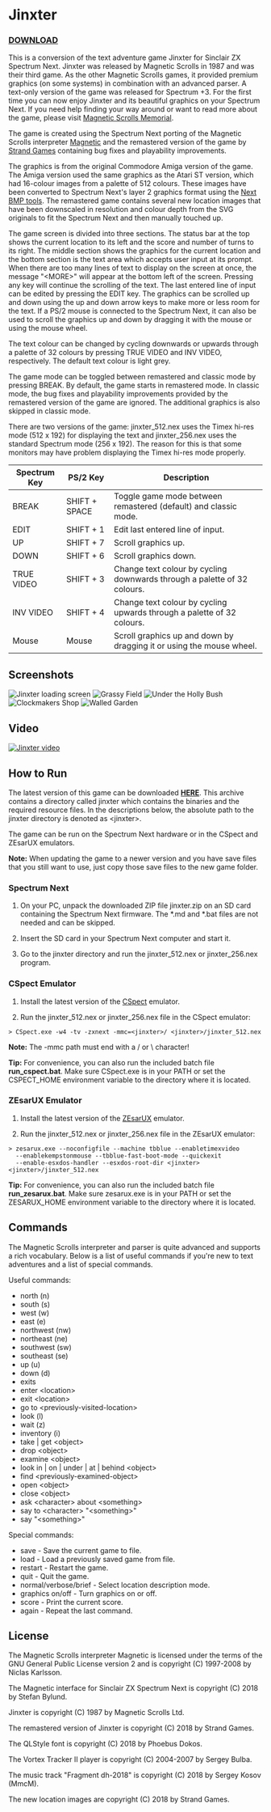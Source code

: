 # Jinxter

### [DOWNLOAD](build/jinxter.zip)

This is a conversion of the text adventure game Jinxter for Sinclair ZX Spectrum
Next. Jinxter was released by Magnetic Scrolls in 1987 and was their third game.
As the other Magnetic Scrolls games, it provided premium graphics (on some
systems) in combination with an advanced parser. A text-only version of the game
was released for Spectrum +3. For the first time you can now enjoy Jinxter and
its beautiful graphics on your Spectrum Next. If you need help finding your way
around or want to read more about the game, please visit
[Magnetic Scrolls Memorial](http://msmemorial.if-legends.org/games.htm/jinxter.php).

The game is created using the Spectrum Next porting of the Magnetic Scrolls interpreter
[Magnetic](https://gitlab.com/strandgames/brahman/-/tree/master/zxnext_magnetic)
and the remastered version of the game by [Strand Games](https://strandgames.com/)
containing bug fixes and playability improvements.

The graphics is from the original Commodore Amiga version of the game. The
Amiga version used the same graphics as the Atari ST version, which had 16-colour
images from a palette of 512 colours. These images have been converted to Spectrum
Next's layer 2 graphics format using the
[Next BMP tools](https://github.com/stefanbylund/zxnext_bmp_tools).
The remastered game contains several new location images that have been
downscaled in resolution and colour depth from the SVG originals to fit the
Spectrum Next and then manually touched up.

The game screen is divided into three sections. The status bar at the top shows
the current location to its left and the score and number of turns to its right.
The middle section shows the graphics for the current location and the bottom
section is the text area which accepts user input at its prompt. When there are
too many lines of text to display on the screen at once, the message "&lt;MORE&gt;"
will appear at the bottom left of the screen. Pressing any key will continue the
scrolling of the text. The last entered line of input can be edited by pressing
the EDIT key. The graphics can be scrolled up and down using the up and down
arrow keys to make more or less room for the text. If a PS/2 mouse is connected
to the Spectrum Next, it can also be used to scroll the graphics up and down by
dragging it with the mouse or using the mouse wheel.

The text colour can be changed by cycling downwards or upwards through a palette
of 32 colours by pressing TRUE VIDEO and INV VIDEO, respectively. The default
text colour is light grey.

The game mode can be toggled between remastered and classic mode by pressing
BREAK. By default, the game starts in remastered mode. In classic mode, the bug
fixes and playability improvements provided by the remastered version of the
game are ignored. The additional graphics is also skipped in classic mode.

There are two versions of the game: jinxter_512.nex uses the Timex hi-res mode
(512 x 192) for displaying the text and jinxter_256.nex uses the standard
Spectrum mode (256 x 192). The reason for this is that some monitors may have
problem displaying the Timex hi-res mode properly.

| Spectrum Key |   PS/2 Key    |                               Description                                |
|--------------|---------------|--------------------------------------------------------------------------|
| BREAK        | SHIFT + SPACE | Toggle game mode between remastered (default) and classic mode.          |
| EDIT         | SHIFT + 1     | Edit last entered line of input.                                         |
| UP           | SHIFT + 7     | Scroll graphics up.                                                      |
| DOWN         | SHIFT + 6     | Scroll graphics down.                                                    |
| TRUE VIDEO   | SHIFT + 3     | Change text colour by cycling downwards through a palette of 32 colours. |
| INV VIDEO    | SHIFT + 4     | Change text colour by cycling upwards through a palette of 32 colours.   |
| Mouse        | Mouse         | Scroll graphics up and down by dragging it or using the mouse wheel.     |

## Screenshots

![Jinxter loading screen](images/screenshots/title.png)
![Grassy Field](images/screenshots/grassy-field.png)
![Under the Holly Bush](images/screenshots/under-the-holly-bush.png)
![Clockmakers Shop](images/screenshots/clockmakers-shop.png)
![Walled Garden](images/screenshots/walled-garden.png)

## Video

[![Jinxter video](images/screenshots/video-title.png)](http://stefanbylund.ownit.nu/files/jinxter-video.mp4 "Click to play")

## How to Run

The latest version of this game can be downloaded **[HERE](build/jinxter.zip)**.
This archive contains a directory called jinxter which contains the binaries and
the required resource files. In the descriptions below, the absolute path to the
jinxter directory is denoted as &lt;jinxter&gt;.

The game can be run on the Spectrum Next hardware or in the CSpect and ZEsarUX
emulators.

**Note:** When updating the game to a newer version and you have save files that
you still want to use, just copy those save files to the new game folder.

### Spectrum Next

1. On your PC, unpack the downloaded ZIP file jinxter.zip on an SD card containing
the Spectrum Next firmware. The *.md and *.bat files are not needed and can be
skipped.

2. Insert the SD card in your Spectrum Next computer and start it.

3. Go to the jinxter directory and run the jinxter_512.nex or jinxter_256.nex program.

### CSpect Emulator

1. Install the latest version of the [CSpect](https://dailly.blogspot.se/) emulator.

2. Run the jinxter_512.nex or jinxter_256.nex file in the CSpect emulator:

```
> CSpect.exe -w4 -tv -zxnext -mmc=<jinxter>/ <jinxter>/jinxter_512.nex
```

**Note:** The -mmc path must end with a / or \ character!

**Tip:** For convenience, you can also run the included batch file **run_cspect.bat**.
Make sure CSpect.exe is in your PATH or set the CSPECT_HOME environment variable
to the directory where it is located.

### ZEsarUX Emulator

1. Install the latest version of the [ZEsarUX](https://github.com/chernandezba/zesarux)
emulator.

2. Run the jinxter_512.nex or jinxter_256.nex file in the ZEsarUX emulator:

```
> zesarux.exe --noconfigfile --machine tbblue --enabletimexvideo
  --enablekempstonmouse --tbblue-fast-boot-mode --quickexit
  --enable-esxdos-handler --esxdos-root-dir <jinxter> <jinxter>/jinxter_512.nex
```

**Tip:** For convenience, you can also run the included batch file
**run_zesarux.bat**. Make sure zesarux.exe is in your PATH or set the
ZESARUX_HOME environment variable to the directory where it is located.

## Commands

The Magnetic Scrolls interpreter and parser is quite advanced and supports a
rich vocabulary. Below is a list of useful commands if you're new to text
adventures and a list of special commands.

Useful commands:

* north (n)
* south (s)
* west (w)
* east (e)
* northwest (nw)
* northeast (ne)
* southwest (sw)
* southeast (se)
* up (u)
* down (d)
* exits
* enter &lt;location&gt;
* exit &lt;location&gt;
* go to &lt;previously-visited-location&gt;
* look (l)
* wait (z)
* inventory (i)
* take | get &lt;object&gt;
* drop &lt;object&gt;
* examine &lt;object&gt;
* look in | on | under | at | behind &lt;object&gt;
* find &lt;previously-examined-object&gt;
* open &lt;object&gt;
* close &lt;object&gt;
* ask &lt;character&gt; about &lt;something&gt;
* say to &lt;character&gt; "&lt;something&gt;"
* say "&lt;something&gt;"

Special commands:

* save - Save the current game to file.
* load - Load a previously saved game from file.
* restart - Restart the game.
* quit - Quit the game.
* normal/verbose/brief - Select location description mode.
* graphics on/off - Turn graphics on or off.
* score - Print the current score.
* again - Repeat the last command.

## License

The Magnetic Scrolls interpreter Magnetic is licensed under the terms of the GNU
General Public License version 2 and is copyright (C) 1997-2008 by Niclas Karlsson.

The Magnetic interface for Sinclair ZX Spectrum Next is copyright (C) 2018 by
Stefan Bylund.

Jinxter is copyright (C) 1987 by Magnetic Scrolls Ltd.

The remastered version of Jinxter is copyright (C) 2018 by Strand Games.

The QLStyle font is copyright (C) 2018 by Phoebus Dokos.

The Vortex Tracker II player is copyright (C) 2004-2007 by Sergey Bulba.

The music track "Fragment dh-2018" is copyright (C) 2018 by Sergey Kosov (MmcM).

The new location images are copyright (C) 2018 by Strand Games.
